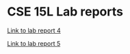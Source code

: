 # CSE 15L Lab reports


[Link to lab report 4](labRep4.md)


[Link to lab report 5](labrep5.md)
    







